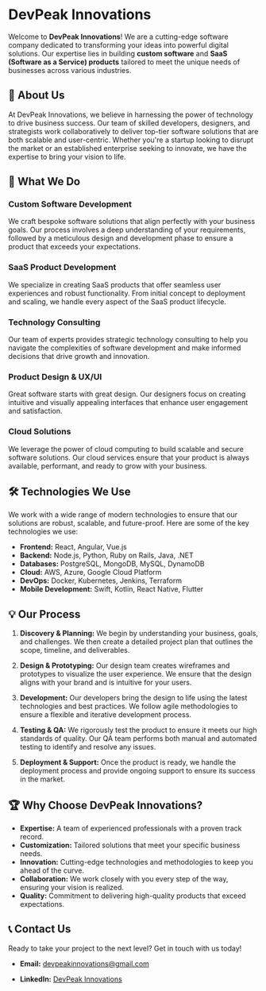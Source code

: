 # DevPeak Innovations

Welcome to **DevPeak Innovations**! We are a cutting-edge software company dedicated to transforming your ideas into powerful digital solutions. Our expertise lies in building **custom software** and **SaaS (Software as a Service) products** tailored to meet the unique needs of businesses across various industries.


## 🌟 About Us

At DevPeak Innovations, we believe in harnessing the power of technology to drive business success. Our team of skilled developers, designers, and strategists work collaboratively to deliver top-tier software solutions that are both scalable and user-centric. Whether you're a startup looking to disrupt the market or an established enterprise seeking to innovate, we have the expertise to bring your vision to life.

## 🚀 What We Do

### Custom Software Development
We craft bespoke software solutions that align perfectly with your business goals. Our process involves a deep understanding of your requirements, followed by a meticulous design and development phase to ensure a product that exceeds your expectations.

### SaaS Product Development
We specialize in creating SaaS products that offer seamless user experiences and robust functionality. From initial concept to deployment and scaling, we handle every aspect of the SaaS product lifecycle.

### Technology Consulting
Our team of experts provides strategic technology consulting to help you navigate the complexities of software development and make informed decisions that drive growth and innovation.

### Product Design & UX/UI
Great software starts with great design. Our designers focus on creating intuitive and visually appealing interfaces that enhance user engagement and satisfaction.

### Cloud Solutions
We leverage the power of cloud computing to build scalable and secure software solutions. Our cloud services ensure that your product is always available, performant, and ready to grow with your business.

## 🛠️ Technologies We Use

We work with a wide range of modern technologies to ensure that our solutions are robust, scalable, and future-proof. Here are some of the key technologies we use:

- **Frontend:** React, Angular, Vue.js
- **Backend:** Node.js, Python, Ruby on Rails, Java, .NET
- **Databases:** PostgreSQL, MongoDB, MySQL, DynamoDB
- **Cloud:** AWS, Azure, Google Cloud Platform
- **DevOps:** Docker, Kubernetes, Jenkins, Terraform
- **Mobile Development:** Swift, Kotlin, React Native, Flutter

## 💡 Our Process

1. **Discovery & Planning:** We begin by understanding your business, goals, and challenges. We then create a detailed project plan that outlines the scope, timeline, and deliverables.

2. **Design & Prototyping:** Our design team creates wireframes and prototypes to visualize the user experience. We ensure that the design aligns with your brand and is intuitive for your users.

3. **Development:** Our developers bring the design to life using the latest technologies and best practices. We follow agile methodologies to ensure a flexible and iterative development process.

4. **Testing & QA:** We rigorously test the product to ensure it meets our high standards of quality. Our QA team performs both manual and automated testing to identify and resolve any issues.

5. **Deployment & Support:** Once the product is ready, we handle the deployment process and provide ongoing support to ensure its success in the market.

## 🏆 Why Choose DevPeak Innovations?

- **Expertise:** A team of experienced professionals with a proven track record.
- **Customization:** Tailored solutions that meet your specific business needs.
- **Innovation:** Cutting-edge technologies and methodologies to keep you ahead of the curve.
- **Collaboration:** We work closely with you every step of the way, ensuring your vision is realized.
- **Quality:** Commitment to delivering high-quality products that exceed expectations.

## 📞 Contact Us

Ready to take your project to the next level? Get in touch with us today!

- **Email:** [devpeakinnovations@gmail.com](mailto)
<!--- **Phone:** +1 (123) 456-7890 
- **Twitter:** [@DevPeak](https://twitter.com/DevPeak)
![DevPeak Innovations](path_to_logo_image)
## 🌍 Join Us

We're always on the lookout for talented individuals who are passionate about technology and innovation. Check out our [careers page](http://www.devpeak.com/careers) to see our current openings and join the DevPeak family.

- **Website:** [www.devpeak.com](http://www.devpeak.com) -->
- **LinkedIn:** [DevPeak Innovations](https://www.linkedin.com/company/devpeakinnovations)
